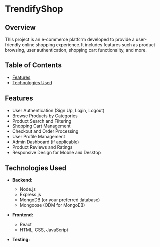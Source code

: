 # TrendifyShop

## Overview

This project is an e-commerce platform developed to provide a user-friendly online shopping experience. It includes features such as product browsing, user authentication, shopping cart functionality, and more.

## Table of Contents

- [Features](#features)
- [Technologies Used](#technologies-used)
<!-- - [Getting Started](#getting-started)
- [Installation](#installation)
- [Configuration](#configuration)
- [Usage](#usage)
- [API Documentation](#api-documentation)
- [Contributing](#contributing)
- [License](#license) -->

## Features

- User Authentication (Sign Up, Login, Logout)
- Browse Products by Categories
- Product Search and Filtering
- Shopping Cart Management
- Checkout and Order Processing
- User Profile Management
- Admin Dashboard (if applicable)
- Product Reviews and Ratings
- Responsive Design for Mobile and Desktop

## Technologies Used

- **Backend:**
  - Node.js
  - Express.js
  - MongoDB (or your preferred database)
  - Mongoose (ODM for MongoDB)
  <!-- - Passport.js (for authentication) -->
  
- **Frontend:**
  - React
  <!-- - Redux (or state management of your choice) -->
  - HTML, CSS, JavaScript
  <!-- - Bootstrap (or your preferred UI library) -->

- **Testing:**
  <!-- - Jest (for unit testing) -->
  <!-- - Supertest (for API testing) -->

<!-- - **Deployment:**
  - Docker (optional)
  - Heroku, AWS, or your preferred hosting platform -->

<!-- ## Getting Started

To get a copy of the project up and running on your local machine, follow these steps:

### Installation

1. Clone the repository:

   ```bash
   git clone https://github.com/your-username/ecommerce-project.git
   cd ecommerce-project -->
